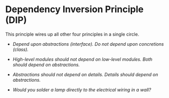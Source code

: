 # Dependency Inversion Principle (DIP)

This principle wires up all other four principles in a single circle.

+ *Depend upon abstractions (interface). Do not depend upon concretions (class).*

+ *High-level modules should not depend on low-level modules. Both should depend on abstractions.*

+ *Abstractions should not depend on details. Details should depend on abstractions.*

+ *Would you solder a lamp directly to the electrical wiring in a wall?*

